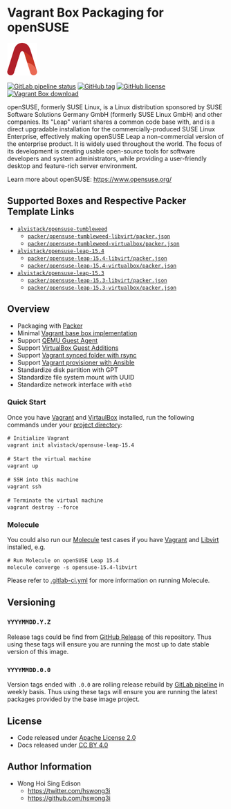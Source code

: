 # Vagrant Box Packaging for openSUSE

<a href="https://alvistack.com" title="AlviStack" target="_blank"><img src="/alvistack.svg" height="75" alt="AlviStack"></a>

[![GitLab pipeline status](https://img.shields.io/gitlab/pipeline/alvistack/vagrant-opensuse/master)](https://gitlab.com/alvistack/vagrant-opensuse/-/pipelines)
[![GitHub tag](https://img.shields.io/github/tag/alvistack/vagrant-opensuse.svg)](https://github.com/alvistack/vagrant-opensuse/tags)
[![GitHub license](https://img.shields.io/github/license/alvistack/vagrant-opensuse.svg)](https://github.com/alvistack/vagrant-opensuse/blob/master/LICENSE)
[![Vagrant Box download](https://img.shields.io/badge/dynamic/json?label=alvistack%2Fopensuse-leap-15.4&query=%24.boxes%5B%3A1%5D.downloads&url=https%3A%2F%2Fapp.vagrantup.com%2Fapi%2Fv1%2Fsearch%3Fq%3Dalvistack%2Fopensuse-leap-15.4)](https://app.vagrantup.com/alvistack/boxes/opensuse-leap-15.4)

openSUSE, formerly SUSE Linux, is a Linux distribution sponsored by SUSE Software Solutions Germany GmbH (formerly SUSE Linux GmbH) and other companies. Its "Leap" variant shares a common code base with, and is a direct upgradable installation for the commercially-produced SUSE Linux Enterprise, effectively making openSUSE Leap a non-commercial version of the enterprise product. It is widely used throughout the world. The focus of its development is creating usable open-source tools for software developers and system administrators, while providing a user-friendly desktop and feature-rich server environment.

Learn more about openSUSE: <https://www.opensuse.org/>

## Supported Boxes and Respective Packer Template Links

  - [`alvistack/opensuse-tumbleweed`](https://app.vagrantup.com/alvistack/boxes/opensuse-tumbleweed)
      - [`packer/opensuse-tumbleweed-libvirt/packer.json`](https://github.com/alvistack/vagrant-opensuse/blob/master/packer/opensuse-tumbleweed-libvirt/packer.json)
      - [`packer/opensuse-tumbleweed-virtualbox/packer.json`](https://github.com/alvistack/vagrant-opensuse/blob/master/packer/opensuse-tumbleweed-virtualbox/packer.json)
  - [`alvistack/opensuse-leap-15.4`](https://app.vagrantup.com/alvistack/boxes/opensuse-leap-15.4)
      - [`packer/opensuse-leap-15.4-libvirt/packer.json`](https://github.com/alvistack/vagrant-opensuse/blob/master/packer/opensuse-leap-15.4-libvirt/packer.json)
      - [`packer/opensuse-leap-15.4-virtualbox/packer.json`](https://github.com/alvistack/vagrant-opensuse/blob/master/packer/opensuse-leap-15.4-virtualbox/packer.json)
  - [`alvistack/opensuse-leap-15.3`](https://app.vagrantup.com/alvistack/boxes/opensuse-leap-15.3)
      - [`packer/opensuse-leap-15.3-libvirt/packer.json`](https://github.com/alvistack/vagrant-opensuse/blob/master/packer/opensuse-leap-15.3-libvirt/packer.json)
      - [`packer/opensuse-leap-15.3-virtualbox/packer.json`](https://github.com/alvistack/vagrant-opensuse/blob/master/packer/opensuse-leap-15.3-virtualbox/packer.json)

## Overview

  - Packaging with [Packer](https://www.packer.io/)
  - Minimal [Vagrant base box implementation](https://www.vagrantup.com/docs/boxes/base)
  - Support [QEMU Guest Agent](https://wiki.qemu.org/Features/GuestAgent)
  - Support [VirtualBox Guest Additions](https://www.virtualbox.org/manual/ch04.html)
  - Support [Vagrant synced folder with rsync](https://www.vagrantup.com/docs/synced-folders/rsync)
  - Support [Vagrant provisioner with Ansible](https://www.vagrantup.com/docs/provisioning/ansible)
  - Standardize disk partition with GPT
  - Standardize file system mount with UUID
  - Standardize network interface with `eth0`

### Quick Start

Once you have [Vagrant](https://www.vagrantup.com/docs/installation) and [VirtaulBox](https://www.virtualbox.org/) installed, run the following commands under your [project directory](https://learn.hashicorp.com/tutorials/vagrant/getting-started-project-setup?in=vagrant/getting-started):

    # Initialize Vagrant
    vagrant init alvistack/opensuse-leap-15.4
    
    # Start the virtual machine
    vagrant up
    
    # SSH into this machine
    vagrant ssh
    
    # Terminate the virtual machine
    vagrant destroy --force

### Molecule

You could also run our [Molecule](https://molecule.readthedocs.io/en/stable/) test cases if you have [Vagrant](https://www.vagrantup.com/) and [Libvirt](https://libvirt.org/) installed, e.g.

    # Run Molecule on openSUSE Leap 15.4
    molecule converge -s opensuse-15.4-libvirt

Please refer to [.gitlab-ci.yml](.gitlab-ci.yml) for more information on running Molecule.

## Versioning

### `YYYYMMDD.Y.Z`

Release tags could be find from [GitHub Release](https://github.com/alvistack/vagrant-opensuse/tags) of this repository. Thus using these tags will ensure you are running the most up to date stable version of this image.

### `YYYYMMDD.0.0`

Version tags ended with `.0.0` are rolling release rebuild by [GitLab pipeline](https://gitlab.com/alvistack/vagrant-opensuse/-/pipelines) in weekly basis. Thus using these tags will ensure you are running the latest packages provided by the base image project.

## License

  - Code released under [Apache License 2.0](LICENSE)
  - Docs released under [CC BY 4.0](http://creativecommons.org/licenses/by/4.0/)

## Author Information

  - Wong Hoi Sing Edison
      - <https://twitter.com/hswong3i>
      - <https://github.com/hswong3i>
